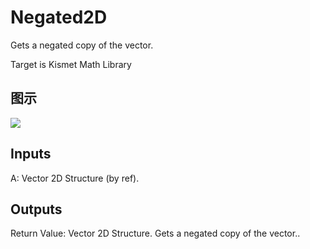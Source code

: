 # Negated2D

Gets a negated copy of the vector.

Target is Kismet Math Library

## 图示

![]($-20221218-19584242.png)

## Inputs

A: Vector 2D Structure (by ref).  

## Outputs

Return Value: Vector 2D Structure. Gets a negated copy of the vector..

